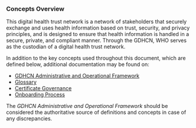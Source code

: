 ### Concepts Overview

This digital health trust network is a network of stakeholders that securely exchange and uses health information based on trust, security, and privacy principles, and is designed to ensure that health information is handled in a secure, private, and compliant manner.  Through the GDHCN, WHO serves as the custodian of a digital health trust network.

In addition to the key concepts used throughout this document, which are defined below, additional documentation may be found on:
* <a href="GDHCN_Administrative_and_Operational_Framework.pdf">GDHCN Administrative and Operational Framework</a>
* [Glossary](concepts.html)
* [Certificate Governance](concepts_certificate_governance.html)
* [Onboarding Process](concepts_onboarding.html)

The <i>GDHCN Administrative and Operational Framework</i> should be considered the authoritative source of definitions and concepts in case of any discrepancies.

